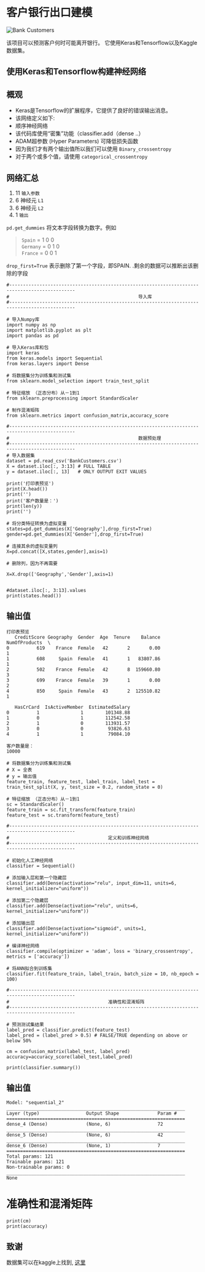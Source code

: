 # 客户银行出口建模

![Bank Customers](https://gss0.baidu.com/94o3dSag_xI4khGko9WTAnF6hhy/zhidao/pic/item/c8ea15ce36d3d539ee64cf8d3787e950352ab027.jpg "Bank Customers")

该项目可以预测客户何时可能离开银行。 它使用Keras和Tensorflow以及Kaggle数据集。


## 使用Keras和Tensorflow构建神经网络

## 概观 

- Keras是Tensorflow的扩展程序，它提供了良好的错误输出消息。
- 该网络定义如下:
- 顺序神经网络
- 该代码库使用“密集”功能（classifier.add（dense ..）
- ADAM超参数 (Hyper Parameters) 可降低损失函数
- 因为我们才有两个输出值所以我们可以使用 `Binary_crossentropy` 
- 对于两个或多个值，请使用 `categorical_crossentropy`

## 网络汇总

1. 11 `输入参数`  
2. 6 神经元 `L1`  
3. 6 神经元 `L2`   
4. 1 `输出`  



`pd.get_dummies` 将文本字段转换为数字。例如

> `Spain`   = 1 0 0   
> `Germany` = 0 1 0  
> `France`  = 0 0 1

`drop_first=True` 表示删除了第一个字段，即SPAIN. .剩余的数据可以推断出该删除的字段




```
#----------------------------------------------------------------------------------------------
#                                               导入库
#----------------------------------------------------------------------------------------------

# 导入Numpy库
import numpy as np
import matplotlib.pyplot as plt
import pandas as pd

# 导入Keras库和包
import keras
from keras.models import Sequential
from keras.layers import Dense

# 将数据集分为训练集和测试集
from sklearn.model_selection import train_test_split

# 特征缩放 （正态分布）从－1到1 
from sklearn.preprocessing import StandardScaler

# 制作混淆矩阵
from sklearn.metrics import confusion_matrix,accuracy_score

```
  

```
#----------------------------------------------------------------------------------------------
#                                               数据预处理
#----------------------------------------------------------------------------------------------
# 导入数据集
dataset = pd.read_csv('BankCustomers.csv')
X = dataset.iloc[:, 3:13] # FULL TABLE 
y = dataset.iloc[:, 13]   # ONLY OUTPUT EXIT VALUES

print('打印表预览')
print(X.head())
print('')
print('客户数量是：')
print(len(y))
print('')

# 将分类特征转换为虚拟变量
states=pd.get_dummies(X['Geography'],drop_first=True)
gender=pd.get_dummies(X['Gender'],drop_first=True)

# 连接其余的虚拟变量列
X=pd.concat([X,states,gender],axis=1)

# 删除列，因为不再需要

X=X.drop(['Geography','Gender'],axis=1)


#dataset.iloc[:, 3:13].values
print(states.head())
```
 
## 输出值 

```
打印表预览
   CreditScore Geography  Gender  Age  Tenure    Balance  NumOfProducts  \
0          619    France  Female   42       2       0.00              1   
1          608     Spain  Female   41       1   83807.86              1   
2          502    France  Female   42       8  159660.80              3   
3          699    France  Female   39       1       0.00              2   
4          850     Spain  Female   43       2  125510.82              1   

   HasCrCard  IsActiveMember  EstimatedSalary  
0          1               1        101348.88  
1          0               1        112542.58  
2          1               0        113931.57  
3          0               0         93826.63  
4          1               1         79084.10  

客户数量是：
10000
```


```
# 将数据集分为训练集和测试集
# X = 全表
# y = 输出值
feature_train, feature_test, label_train, label_test = train_test_split(X, y, test_size = 0.2, random_state = 0)

# 特征缩放 （正态分布）从－1到1 
sc = StandardScaler()
feature_train = sc.fit_transform(feature_train)
feature_test = sc.transform(feature_test)
```
  
```
#----------------------------------------------------------------------------------------------
#                                    定义和训练神经网络
#----------------------------------------------------------------------------------------------

# 初始化人工神经网络
classifier = Sequential()

# 添加输入层和第一个隐藏层
classifier.add(Dense(activation="relu", input_dim=11, units=6, kernel_initializer="uniform"))

# 添加第二个隐藏层
classifier.add(Dense(activation="relu", units=6, kernel_initializer="uniform"))

# 添加输出层
classifier.add(Dense(activation="sigmoid", units=1, kernel_initializer="uniform"))

# 编译神经网络
classifier.compile(optimizer = 'adam', loss = 'binary_crossentropy', metrics = ['accuracy'])

# 将ANN拟合到训练集
classifier.fit(feature_train, label_train, batch_size = 10, nb_epoch = 100)
```

```
#----------------------------------------------------------------------------------------------
#                                    准确性和混淆矩阵
#----------------------------------------------------------------------------------------------

# 预测测试集结果
label_pred = classifier.predict(feature_test)
label_pred = (label_pred > 0.5) # FALSE/TRUE depending on above or below 50%

cm = confusion_matrix(label_test, label_pred)  
accuracy=accuracy_score(label_test,label_pred)
```

```
print(classifier.summary())
```

## 输出值

```
Model: "sequential_2"
_________________________________________________________________
Layer (type)                 Output Shape              Param #   
=================================================================
dense_4 (Dense)              (None, 6)                 72        
_________________________________________________________________
dense_5 (Dense)              (None, 6)                 42        
_________________________________________________________________
dense_6 (Dense)              (None, 1)                 7         
=================================================================
Total params: 121
Trainable params: 121
Non-trainable params: 0
_________________________________________________________________
None
```

# 准确性和混淆矩阵

```
print(cm)
print(accuracy)
```


## 致谢

数据集可以在kaggle上找到, [这里](https://www.kaggle.com/demohit/predict-your-customer-will-leave-bank/data)

